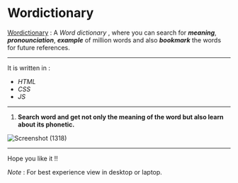 # Wordictionary

[Wordictionary](https://yash-barjatya.github.io/Dictionary/ "Wordictionary: A word dictionary website") : A _Word dictionary_ , where you can search for ***meaning***, ***pronounciation***, ***example*** of million words and also ***bookmark*** the words for future references. 

- - - -

 It is written in :

*   _HTML_
*   _CSS_
*   _JS_
                                
- - - -
1. **Search word and get not only the  meaning of the word but also learn about its phonetic.**


![Screenshot (1318)](https://user-images.githubusercontent.com/82602080/136999293-05da6fd4-8f27-4a9b-83a6-b518341ec599.png)

- - - -

Hope you like it !!

_Note_ : For best experience view in desktop or laptop.

